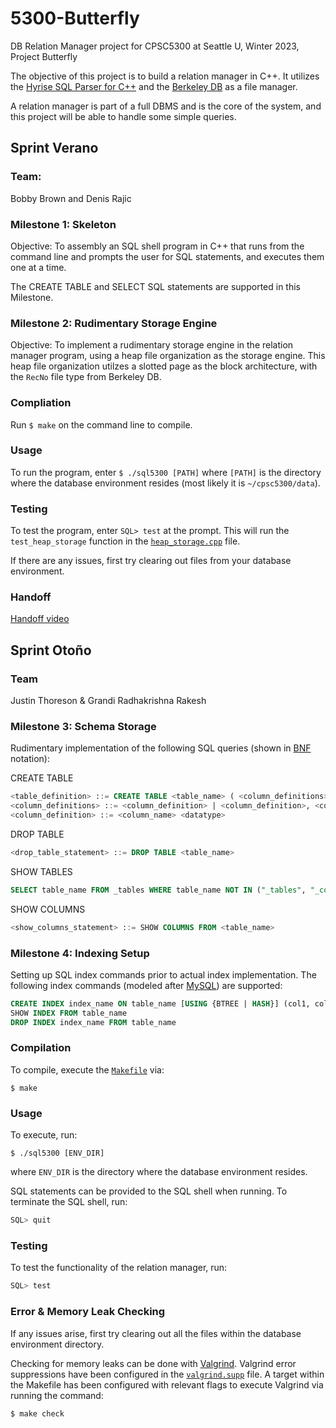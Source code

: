 # 5300-Butterfly
DB Relation Manager project for CPSC5300 at Seattle U, Winter 2023, Project Butterfly

The objective of this project is to build a relation manager in C++.
It utilizes the [Hyrise SQL Parser for C++](https://github.com/hyrise/sql-parser) and the [Berkeley DB](https://www.oracle.com/database/technologies/related/berkeleydb.html) as a file manager.

A relation manager is part of a full DBMS and is the core of the system, and this project will be able to handle some simple queries.

## **Sprint Verano**

### **Team**:
Bobby Brown and Denis Rajic

### **Milestone 1: Skeleton**

Objective: To assembly an SQL shell program in C++ that runs from the command line and prompts the user for SQL statements, and executes them one at a time.

The CREATE TABLE and SELECT SQL statements are supported in this Milestone.

### **Milestone 2: Rudimentary Storage Engine**

Objective: To implement a rudimentary storage engine in the relation manager program, using a heap file organization as the storage engine. This heap file organization utilzes a slotted page as the block architecture, with the `RecNo` file type from Berkeley DB.

### **Compliation**

Run `$ make` on the command line to compile.

### **Usage**

To run the program, enter `$ ./sql5300 [PATH]` where `[PATH]` is the directory where the database environment resides (most likely it is `~/cpsc5300/data`).

### **Testing**

To test the program, enter `SQL> test` at the prompt. This will run the `test_heap_storage` function in the [`heap_storage.cpp`](https://github.com/klundeen/5300-Butterfly/blob/main/heap_storage.cpp) file.

If there are any issues, first try clearing out files from your database environment.

### **Handoff**

[Handoff video](https://seattleu.instructuremedia.com/embed/45579d45-20d7-405c-8cd3-4851fb004d18)

## **Sprint Otoño**

### **Team**

Justin Thoreson & Grandi Radhakrishna Rakesh

### **Milestone 3: Schema Storage**

Rudimentary implementation of the following SQL queries (shown in [BNF](https://en.wikipedia.org/wiki/Backus%E2%80%93Naur_form) notation):

CREATE TABLE
```sql
<table_definition> ::= CREATE TABLE <table_name> ( <column_definitions> )
<column_definitions> ::= <column_definition> | <column_definition>, <column_definitions>
<column_definition> ::= <column_name> <datatype>
```
    
DROP TABLE
```sql
<drop_table_statement> ::= DROP TABLE <table_name>
```

SHOW TABLES
```sql
SELECT table_name FROM _tables WHERE table_name NOT IN ("_tables", "_columns");
```

SHOW COLUMNS
```sql
<show_columns_statement> ::= SHOW COLUMNS FROM <table_name>
```

### **Milestone 4: Indexing Setup**

Setting up SQL index commands prior to actual index implementation. The following index commands (modeled after [MySQL](https://dev.mysql.com/doc/refman/5.7/en/create-index.html)) are supported:
```sql
CREATE INDEX index_name ON table_name [USING {BTREE | HASH}] (col1, col2, ...)
SHOW INDEX FROM table_name
DROP INDEX index_name FROM table_name
```

### **Compilation**

To compile, execute the [`Makefile`](./Makefile) via:
```
$ make
```

### **Usage**

To execute, run: 
```
$ ./sql5300 [ENV_DIR]
``` 
where `ENV_DIR` is the directory where the database environment resides.

SQL statements can be provided to the SQL shell when running. To terminate the SQL shell, run: 
```sql
SQL> quit
```

### **Testing**

To test the functionality of the relation manager, run:
```sql
SQL> test
```

### **Error & Memory Leak Checking**

If any issues arise, first try clearing out all the files within the database environment directory.

Checking for memory leaks can be done with [Valgrind](https://valgrind.org/). Valgrind error suppressions have been configured in the [`valgrind.supp`](./valgrind.supp) file. A target within the Makefile has been configured with relevant flags to execute Valgrind via running the command: 
```
$ make check
```